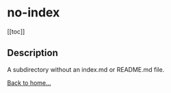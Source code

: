 # no-index

[[toc]]

## Description

A subdirectory without an index.md or README.md file.

[Back to home...](../)

